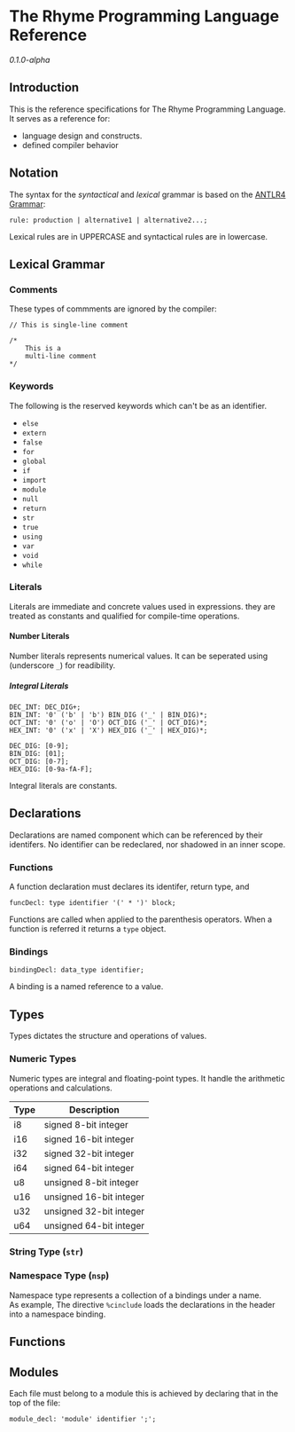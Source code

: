 # The Rhyme Programming Language Reference
*0.1.0-alpha* 


## Introduction
This is the reference specifications for The Rhyme Programming Language. It serves as a reference for: 
- language design and constructs.
- defined compiler behavior

## Notation
The syntax for the *syntactical* and *lexical* grammar is based on the [ANTLR4 Grammar](https://github.com/antlr/antlr4/blob/master/doc/grammars.md):

```ebnf
rule: production | alternative1 | alternative2...;
```
Lexical rules are in UPPERCASE and syntactical rules are in lowercase.

## Lexical Grammar
### Comments
These types of commments are ignored by the compiler:
```
// This is single-line comment

/*
    This is a
    multi-line comment
*/
```

### Keywords
The following is the reserved keywords which can't be as an identifier.
- `else`
- `extern`
- `false`
- `for`
- `global`
- `if`
- `import`
- `module`
- `null`
- `return`
- `str`
- `true`
- `using`
- `var`
- `void`
- `while`


### Literals
Literals are immediate and concrete values used in expressions. they are treated as constants and qualified for compile-time operations.

#### Number Literals
Number literals represents numerical values. It can be seperated using (underscore `_`) for readibility.  

##### Integral Literals
```antlr
DEC_INT: DEC_DIG+;
BIN_INT: '0' ('b' | 'b') BIN_DIG ('_' | BIN_DIG)*;
OCT_INT: '0' ('o' | 'O') OCT_DIG ('_' | OCT_DIG)*;
HEX_INT: '0' ('x' | 'X') HEX_DIG ('_' | HEX_DIG)*;

DEC_DIG: [0-9];
BIN_DIG: [01]; 
OCT_DIG: [0-7];
HEX_DIG: [0-9a-fA-F];
```
Integral literals are constants.  

## Declarations
Declarations are named component which can be referenced by their identifers. No identifier can be redeclared, nor shadowed in an inner scope.
### Functions
A function declaration must declares its identifer, return type, and 
```
funcDecl: type identifier '(' * ')' block;
```
Functions are called when applied to the parenthesis operators. 
When a function is referred it returns a `type` object.

### Bindings
```antlr4
bindingDecl: data_type identifier; 
```
A binding is a named reference to a value.

## Types
Types dictates the structure and operations of values.

### Numeric Types
Numeric types are integral and floating-point types. It handle the arithmetic operations and calculations.

Type | Description
-----|----------------------------
i8   | signed 8-bit integer
i16  | signed 16-bit integer
i32  | signed 32-bit integer
i64  | signed 64-bit integer
u8   | unsigned 8-bit integer
u16  | unsigned 16-bit integer
u32  | unsigned 32-bit integer
u64  | unsigned 64-bit integer

### String Type (`str`)

### Namespace Type (`nsp`)
Namespace type represents a collection of a bindings under a name.  
As example, The directive `%cinclude` loads the declarations in the header into a namespace binding.
## Functions

## Modules
Each file must belong to a module this is achieved by declaring that in the top of the file:
```antlr4
module_decl: 'module' identifier ';';
```